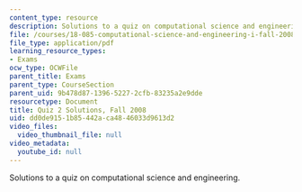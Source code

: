 ```yaml
---
content_type: resource
description: Solutions to a quiz on computational science and engineering.
file: /courses/18-085-computational-science-and-engineering-i-fall-2008/dd0de9151b85442aca4846033d9613d2_fall08qz2sol12.pdf
file_type: application/pdf
learning_resource_types:
- Exams
ocw_type: OCWFile
parent_title: Exams
parent_type: CourseSection
parent_uid: 9b478d87-1396-5227-2cfb-83235a2e9dde
resourcetype: Document
title: Quiz 2 Solutions, Fall 2008
uid: dd0de915-1b85-442a-ca48-46033d9613d2
video_files:
  video_thumbnail_file: null
video_metadata:
  youtube_id: null
---
```

Solutions to a quiz on computational science and engineering.

